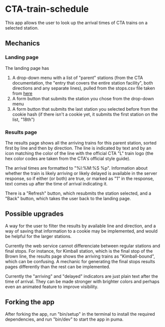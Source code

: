 # CTA-train-schedule

This app allows the user to look up the arrival times of CTA trains on a selected station. 

## Mechanics
### Landing page
The landing page has 
1. A drop-down menu with a list of "parent" stations (from the CTA documentation, the "entry that covers the entire station facility", both directions and any separate lines), pulled from the stops.csv file taken from [here](https://www.transitchicago.com/downloads/sch_data/)
2. A form button that submits the station you chose from the drop-down menu
3. A form button that submits the last station you selected before from the cookie hash (if there isn't a cookie yet, it submits the first station on the list, "18th")
### Results page
The results page shows all the arriving trains for this parent station, sorted first by line and then by direction. The line is indicated by text and by an icon matching the color of the line with the official CTA "L" train logo (the hex color codes are taken from the CTA's official style guide).

The arrival times are formatted to "%I:%M:%S %p". Information about whether the train is likely arriving or likely delayed is available in the server response, so if either (or both) are true, or marked as "1" in the response, text comes up after the time of arrival indicating it.

There is a "Refresh" button, which resubmits the station selected, and a "Back" button, which takes the user back to the landing page.
## Possible upgrades
A way for the user to filter the results by available line and direction, and a way of saving that information to a cookie may be implemented, and would be helpful for the larger stations.

Currently the web service cannot differenciate between regular stations and final stops. For instance, for Kimball station, which is the final stop of the Brown line, the results page shows the arriving trains as "Kimball-bound", which can be confusing. A mechanic for generating the final stops results pages differently than the rest can be implemented.

Currently the "arriving" and "delayed" indicators are just plain text after the time of arrival. They can be made stronger with brighter colors and perhaps even an animated feature to improve visibility.
## Forking the app
After forking the app, run "bin/setup" in the terminal to install the required dependencies, and run "bin/dev" to start the app in puma.
